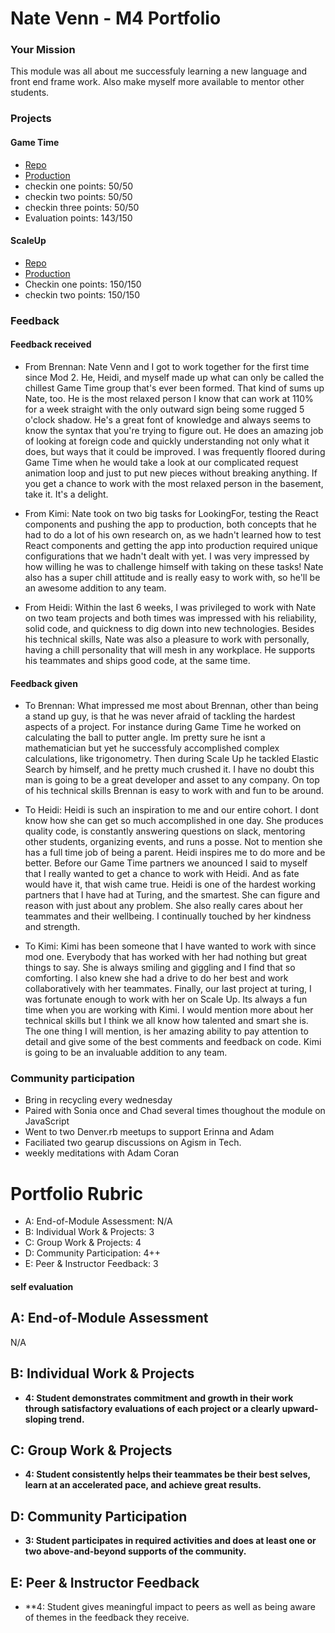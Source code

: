 # Nate Venn - M4 Portfolio

### Your Mission
This module was all about me successfuly learning a new language and front end
frame work. Also make myself more available to mentor other students.

### Projects

#### Game Time
- [Repo]('https://github.com/brennanholtzclaw/game_time')
- [Production]('https://brennanholtzclaw.github.io/game_time/#')
- checkin one points: 50/50
- checkin two points: 50/50
- checkin three points: 50/50
- Evaluation points: 143/150

#### ScaleUp
- [Repo]('https://github.com/LookingForMe/lookingForFrontEnd')
- [Production]('https://looking-for.herokuapp.com/')
- Checkin one points: 150/150
- checkin two points: 150/150

### Feedback

#### Feedback received
- From Brennan: Nate Venn and I got to work together for the first time since Mod 2. He, Heidi,
and myself made up what can only be called the chillest Game Time group that's ever been formed.
That kind of sums up Nate, too. He is the most relaxed person I know that can work at 110% for
a week straight with the only outward sign being some rugged 5 o'clock shadow. He's a great font
of knowledge and always seems to know the syntax that you're trying to figure out. He does an
amazing job of looking at foreign code and quickly understanding not only what it does, but
ways that it could be improved. I was frequently floored during Game Time when he would take
a look at our complicated request animation loop and just to put new pieces without breaking anything.
If you get a chance to work with the most relaxed person in the basement, take it. It's a delight.

- From Kimi: Nate took on two big tasks for LookingFor, testing the React components and pushing the app
to production, both concepts that he had to do a lot of his own research on, as we hadn't learned how to
test React components and getting the app into production required unique configurations that we hadn't
dealt with yet. I was very impressed by how willing he was to challenge himself with taking on these tasks!
Nate also has a super chill attitude and is really easy to work with, so he'll be an awesome addition to any team.

- From Heidi: Within the last 6 weeks, I was privileged to work with Nate on two team projects and both times was
impressed with his reliability, solid code, and quickness to dig down into new technologies. Besides his technical
skills, Nate was also a pleasure to work with personally, having a chill personality that will mesh in any workplace.
He supports his teammates and ships good code, at the same time.

#### Feedback given
- To Brennan: What impressed me most about Brennan, other than being a stand up guy, is that
he was never afraid of tackling the hardest aspects of a project. For
instance during Game Time he worked on calculating the ball to putter angle. Im
pretty sure he isnt a mathematician but yet he successfuly accomplished complex
calculations, like trigonometry. Then during Scale Up he tackled Elastic Search
by himself, and he pretty much crushed it. I have no doubt this man is going to
be a great developer and asset to any company. On top of his technical skills
Brennan is easy to work with and fun to be around.

- To Heidi: Heidi is such an inspiration to me and our entire cohort. I dont know how she
can get so much accomplished in one day. She produces quality code, is
constantly answering questions on slack, mentoring other students, organizing
events, and runs a posse. Not to mention she has a full time job of being a
parent. Heidi inspires me to do more and be better. Before our Game Time
partners we anounced I said to myself that I really wanted to get a chance to
work with Heidi. And as fate would have it, that wish came true. Heidi is one of the
hardest working partners that I have had at Turing, and the smartest. She can
figure and reason with just about any problem. She also really cares about her
teammates and their wellbeing. I continually touched by her kindness and strength.

- To Kimi: Kimi has been someone that I have wanted to work with since mod one. Everybody
that has worked with her had nothing but great things to say. She is always
smiling and giggling and I find that so comforting. I also knew she had a drive
to do her best and work collaboratively with her teammates. Finally, our last project at turing, I
was fortunate enough to work with her on Scale Up. Its always a fun time when you are working with
Kimi. I would mention more about her technical skills but I think we all know how talented and smart
she is. The one thing I will mention, is her amazing ability to pay attention to detail and give some
of the best comments and feedback on code. Kimi is going to be an invaluable addition to any team.

### Community participation
- Bring in recycling every wednesday
- Paired with Sonia once and Chad several times thoughout the module on
  JavaScript
- Went to two Denver.rb meetups to support Erinna and Adam
- Faciliated two gearup discussions on Agism in Tech.
- weekly meditations with Adam Coran

# Portfolio Rubric

* A: End-of-Module Assessment: N/A
* B: Individual Work & Projects: 3
* C: Group Work & Projects: 4
* D: Community Participation: 4++
* E: Peer & Instructor Feedback: 3
#### self evaluation

## A: End-of-Module Assessment

N/A

## B: Individual Work & Projects

* **4: Student demonstrates commitment and growth in their work through satisfactory
evaluations of each project or a clearly upward-sloping trend.**

## C: Group Work & Projects

* **4: Student consistently helps their teammates be their best selves, learn at
an accelerated pace, and achieve great results.**

## D: Community Participation

* **3: Student participates in required activities and does at least one or two
above-and-beyond supports of the community.**

## E: Peer & Instructor Feedback

* **4: Student gives meaningful impact to peers as well as being aware of themes
in the feedback they receive.

